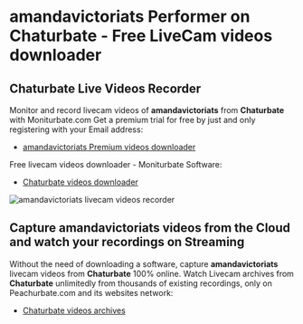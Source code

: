 # amandavictoriats Performer on Chaturbate - Free LiveCam videos downloader

## Chaturbate Live Videos Recorder

Monitor and record livecam videos of **amandavictoriats** from **Chaturbate** with Moniturbate.com
Get a premium trial for free by just and only registering with your Email address:
* [amandavictoriats Premium videos downloader](https://moniturbate.com/request-demo-licence-key.html)

Free livecam videos downloader - Moniturbate Software:
* [Chaturbate videos downloader](https://moniturbate.com/moniturbate-download-software.html)

![amandavictoriats livecam videos recorder](https://peachurnet.com/templates/moniturbate-software.png)


## Capture amandavictoriats videos from the Cloud and watch your recordings on Streaming

Without the need of downloading a software, capture **amandavictoriats** livecam videos from **Chaturbate** 100% online.
Watch Livecam archives from **Chaturbate** unlimitedly from thousands of existing recordings, only on Peachurbate.com and its websites network:
* [Chaturbate videos archives](https://peachurnet.com/)